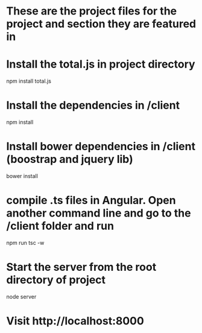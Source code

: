 # These are the project files for the project and section they are featured in

# Install the total.js in project directory

npm install total.js

# Install the dependencies in /client

npm install

# Install bower dependencies in /client (boostrap and jquery lib)

bower install

# compile .ts files in Angular. Open another command line and go to the /client folder and run

npm run tsc -w

# Start the server from the root directory of project

node server

# Visit http://localhost:8000

